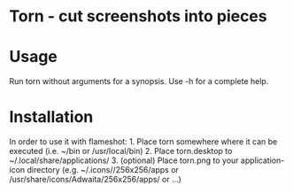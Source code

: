 #  Torn - cut screenshots into pieces

# Usage

Run torn without arguments for a synopsis. Use -h for a complete help.

# Installation
In order to use it with flameshot:
	1. Place torn somewhere where it can be executed (i.e. ~/bin or /usr/local/bin)
	2. Place torn.desktop to ~/.local/share/applications/
	3. (optional) Place torn.png to your application-icon directory 
	   (e.g. ~/.icons/<your-theme>/256x256/apps or /usr/share/icons/Adwaita/256x256/apps/ or …)
